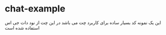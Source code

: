 # chat-example

این یک نمونه کد بسیار ساده برای کاربرد چت می باشد
در این چت از نود دات جی اس استفاده شده است
